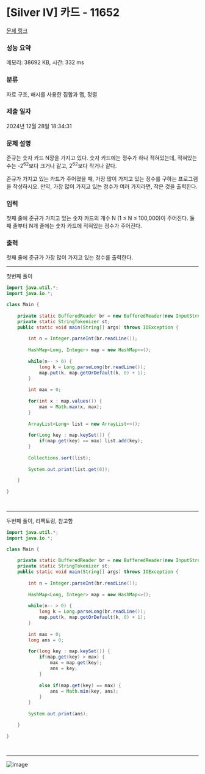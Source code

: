 # [Silver IV] 카드 - 11652 

[문제 링크](https://www.acmicpc.net/problem/11652) 

### 성능 요약

메모리: 38692 KB, 시간: 332 ms

### 분류

자료 구조, 해시를 사용한 집합과 맵, 정렬

### 제출 일자

2024년 12월 28일 18:34:31

### 문제 설명

<p>준규는 숫자 카드 N장을 가지고 있다. 숫자 카드에는 정수가 하나 적혀있는데, 적혀있는 수는 -2<sup>62</sup>보다 크거나 같고, 2<sup>62</sup>보다 작거나 같다.</p>

<p>준규가 가지고 있는 카드가 주어졌을 때, 가장 많이 가지고 있는 정수를 구하는 프로그램을 작성하시오. 만약, 가장 많이 가지고 있는 정수가 여러 가지라면, 작은 것을 출력한다.</p>

### 입력 

 <p>첫째 줄에 준규가 가지고 있는 숫자 카드의 개수 N (1 ≤ N ≤ 100,000)이 주어진다. 둘째 줄부터 N개 줄에는 숫자 카드에 적혀있는 정수가 주어진다.</p>

### 출력 

 <p>첫째 줄에 준규가 가장 많이 가지고 있는 정수를 출력한다.</p>

---

첫번째 풀이

```java
import java.util.*;
import java.io.*;

class Main {
    
    private static BufferedReader br = new BufferedReader(new InputStreamReader(System.in));
    private static StringTokenizer st;
    public static void main(String[] args) throws IOException {
        
        int n = Integer.parseInt(br.readLine());
        
        HashMap<Long, Integer> map = new HashMap<>();
        
        while(n-- > 0) {
            long k = Long.parseLong(br.readLine());
            map.put(k, map.getOrDefault(k, 0) + 1);
        }
        
        int max = 0;
        
        for(int x : map.values()) {
            max = Math.max(x, max);    
        }
        
        ArrayList<Long> list = new ArrayList<>();
        
        for(Long key : map.keySet()) {
            if(map.get(key) == max) list.add(key);
        }
        
        Collections.sort(list);
        
        System.out.print(list.get(0));

    }
    
}
    



```

---

두번째 풀이, 리팩토링, 참고함

```java
import java.util.*;
import java.io.*;

class Main {
    
    private static BufferedReader br = new BufferedReader(new InputStreamReader(System.in));
    private static StringTokenizer st;
    public static void main(String[] args) throws IOException {
        
        int n = Integer.parseInt(br.readLine());
        
        HashMap<Long, Integer> map = new HashMap<>();
        
        while(n-- > 0) {
            long k = Long.parseLong(br.readLine());
            map.put(k, map.getOrDefault(k, 0) + 1);
        }
        
        int max = 0;
        long ans = 0;
        
        for(long key : map.keySet()) {
            if(map.get(key) > max) {
                max = map.get(key);
                ans = key;
            }
            
            else if(map.get(key) == max) {
                ans = Math.min(key, ans);
            }
        }
        
        System.out.print(ans);

    }
    
}
    



```

---

![image](https://github.com/user-attachments/assets/4ed24716-1dab-4767-9706-bfcfe652b8f9)
